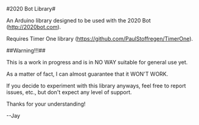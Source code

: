 #2020 Bot Library#

An Arduino library designed to be used with the 2020 Bot (http://2020bot.com).

Requires Timer One library (https://github.com/PaulStoffregen/TimerOne).

##Warning!!!##

This is a work in progress and is in NO WAY suitable for general use yet.

As a matter of fact, I can almost guarantee that it WON'T WORK.

If you decide to experiment with this library anyways, feel free to report issues, etc., but don't expect any level of support.

Thanks for your understanding!

--Jay
